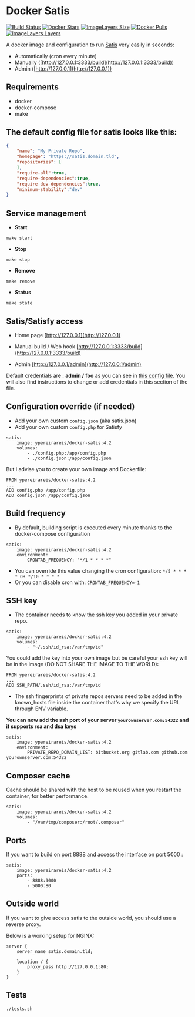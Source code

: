 # Docker Satis

[![Build Status](https://travis-ci.org/ypereirareis/docker-satis.svg?branch=master)](https://travis-ci.org/ypereirareis/docker-satis)
[![Docker Stars](https://img.shields.io/docker/stars/ypereirareis/docker-satis.svg)]()
[![ImageLayers Size](https://img.shields.io/imagelayers/image-size/ypereirareis/docker-satis/latest.svg)]()
[![Docker Pulls](https://img.shields.io/docker/pulls/ypereirareis/docker-satis.svg)]()
[![ImageLayers Layers](https://img.shields.io/imagelayers/layers/ypereirareis/docker-satis/latest.svg)]()

A docker image and configuration to run [Satis](https://github.com/composer/satis) very easily in seconds:

* Automatically (cron every minute)
* Manually ([http://127.0.0.1:3333/build](http://127.0.0.1:3333/build))
* Admin ([http://127.0.0.1](http://127.0.0.1))

## Requirements

* docker
* docker-compose
* make

## The default config file for satis looks like this:

```json
{
    "name": "My Private Repo",
    "homepage": "https://satis.domain.tld",
    "repositories": [
    ],
    "require-all":true,
    "require-dependencies":true,
    "require-dev-dependencies":true,
    "minimum-stability":"dev"
}

```

## Service management

* **Start**

```
make start
```

* **Stop**

```
make stop
```

* **Remove**

```
make remove
```

* **Status**

```
make state
```

## Satis/Satisfy access

* Home page
[http://127.0.0.1](http://127.0.0.1)

* Manual build / Web hook
[http://127.0.0.1:3333/build](http://127.0.0.1:3333/build)

* Admin
[http://127.0.0.1/admin](http://127.0.0.1/admin)

Default credentials are : **admin / foo** as you can see in [this config file](./config.php#L43-55).
You will also find instructions to change or add credentials in this section of the file.

## Configuration override (if needed)

* Add your own custom `config.json` (aka satis.json)
* Add your own custom `config.php` for Satisfy

```
satis:
    image: ypereirareis/docker-satis:4.2
    volumes:
        - ./config.php:/app/config.php
        - ./config.json:/app/config.json
```

But I advise you to create your own image and Dockerfile:

```shell
FROM ypereirareis/docker-satis:4.2
...
ADD config.php /app/config.php
ADD config.json /app/config.json
```

## **Build frequency**

* By default, building script is executed every minute thanks to the docker-compose configuration

```
satis:
    image: ypereirareis/docker-satis:4.2
    environment:
        CRONTAB_FREQUENCY: "*/1 * * * *"
```

* You can override this value changing the cron configuration: `*/5 * * * * OR */10 * * * *`
* Or you can disable cron with: `CRONTAB_FREQUENCY=-1`

## SSH key

* The container needs to know the ssh key you added in your private repo.

```
satis:
    image: ypereirareis/docker-satis:4.2
    volumes:
        - "~/.ssh/id_rsa:/var/tmp/id"
```

You could add the key into your own image but be careful your ssh key will be in the image (DO NOT SHARE THE IMAGE TO THE WORLD):

```shell
FROM ypereirareis/docker-satis:4.2
...
ADD SSH_PATH/.ssh/id_rsa:/var/tmp/id

```

* The ssh fingerprints of private repos servers need to be added in the known_hosts file inside the container that's why we specify the URL through ENV variable.

**You can now add the ssh port of your server `yourownserver.com:54322` and it supports rsa and dsa keys**

```
satis:
    image: ypereirareis/docker-satis:4.2
    environment:
        PRIVATE_REPO_DOMAIN_LIST: bitbucket.org gitlab.com github.com yourownserver.com:54322
```

## Composer cache

Cache should be shared with the host to be reused when you restart the container, for better performance.

```
satis:
    image: ypereirareis/docker-satis:4.2
    volumes:
        - "/var/tmp/composer:/root/.composer"
```


## Ports

If you want to build on port 8888 and access the interface on port 5000 :

```
satis:
    image: ypereirareis/docker-satis:4.2
    ports:
        - 8888:3000
        - 5000:80

```

## Outside world

If you want to give access satis to the outside world, you should use a reverse proxy.

Below is a working setup for NGINX:

```
server {
    server_name satis.domain.tld;

    location / {
        proxy_pass http://127.0.0.1:80;
    }
}
```

## Tests

```shell
./tests.sh
```